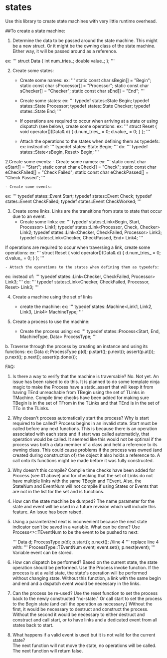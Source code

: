 # states

Use this library to create state machines with very little runtime overhead.

##To create a state machine:
1. Determine the data to be passed around the state machine.  This might be a new struct.  Or it might be the owning class of the state machine.  
Either way, it will be passed around as a reference.

ex:
'''
struct Data
{
    int num_tries_;
    double value_;
};
'''

2. Create some states:
    - Create some names:
ex:
'''
static const char sBegin[] = "Begin";
static const char sProcessor[] = "Processor";
static const char sChecker[] = "Checker";
static const char sEnd[] = "End";
'''

    - Create some states:
ex:
'''
typedef states::State<sBegin> Begin;
typedef states::State<sProcessor> Processor;
typedef states::State<sChecker> Checker;
typedef states::State<sEnd> End;
'''

    - If operations are required to occur when arriving at a state or using dispatch (see below), create some operations:
ex:
'''
struct Reset
{
void operator()(Data& d) { d.num_tries_ = 0; d.value_ = 0; }
};
'''

    - Attach the operations to the states when defining them as typedefs:
ex:
instead of:
'''
typedef states::State<sBegin> Begin;
'''
do:
'''
typedef states::State<sBegin, Reset> Begin;
'''

2.Create some events:
    - Create some names:
ex:
'''
static const char eStart[] = "Start";
static const char eCheck[] = "Check";
static const char eCheckFailed[] = "Check Failed";
static const char eCheckPassed[] = "Check Passed";
'''

    - Create some events:
ex:
'''
typedef states::Event<eStart> Start;
typedef states::Event<eCheck> Check;
typedef states::Event<eCheckFailed> CheckFailed;
typedef states::Event<eCheckWorked> CheckWorked;
'''

3. Create some links.  Links are the transitions from state to state that occur due to an event.
    - Create some links:
ex:
'''
typedef states::Link<Begin, Start, Processor> Link1;
typedef states::Link<Processor, Check, Checker> Link2;
typedef states::Link<Checker, CheckFailed, Processor> Link3;
typedef states::Link<Checker, CheckPassed, End> Link4;
'''

If operations are required to occur when traversing a link, create some operations:
ex:
'''
struct Reset
{
void operator()(Data& d) { d.num_tries_ = 0; d.value_ = 0; }
};
'''

    - Attach the operations to the states when defining them as typedefs:
ex:
instead of:
'''
typedef states::Link<Checker, CheckFailed, Processor> Link3;
'''
do:
'''
typedef states::Link<Checker, CheckFailed, Processor, Reset> Link3;
'''

4. Create a machine using the set of links
    - create the machine:
ex:
'''
typedef states::Machine<Link1, Link2, Link3, Link4> MachineType;
'''

5. Create a process to use the machine:
    - Create the process using:
ex:
'''
typedef states::Process<Start, End, MachineType, Data> ProcessType;
'''

b. Traverse through the process by creating an instance and using its functions:
ex:
Data d;
ProcessType p(d);
p.start();
p.next<Start>();
assert(p.at<Processor>());
p.next<Check>();
p.next<CheckPassed>();
assert(p.done());

FAQ:
1. Is there a way to verify that the machine is traversable?
    No. Not yet.  An issue has been raised to do this.  It is planned to do some template ninja magic to make the Process have a 
    static_assert that will keep it from having TEnd unreachable from TBegin using the set of TLinks in TMachine.  Compile time
    checks have been added for making sure TBegin is in the set of TFrom in the TLinks and that TEnd is in the set of TTo in the
    TLinks.  
    
2. Why doesn't process automatically start the process?  Why is start required to be called?
    Process begins in an invalid state.  Start must be called before any next functions.  This is because there is an operation
    associated with each state and if start was called automaticly, that operation would be called.  It seemed like this would
    not be optimal if the process was both a data member of a class and held a reference to its owning class.  This could cause
    problems if the process was owned (and created during construction of) the object it also holds a reference to.  A call onto 
    its functions might be made before it was fully constructed.
    
3. Why doesn't this compile?
    Compile time checks have been added for Process (see #1 above) and for checking that the set of Links do not have 
    multiple links with the same TBegin and TEvent.  Also, the StateNum and EventNum will not compile if using States or Events
    that are not in the list for the set and is functions.
    
4. How can the state machine be dumped?
    The name parameter for the state and event will be used in a future revision which will include this feature.  An issue has
    been raised.
    
5. Using a paramterized next is inconvenient because the next state indicator can't be saved in a variable.  What can be done?
    Use Process<>::TEventNum to be the event to be pushed to next:
    
    '''
    Data d;
    ProcessType p(d);
    p.start();
    p.next<Start>(); //line 4
    '''
    replace line 4 with:
    '''
    ProcessType::TEventNum event;
    event.set<Start>();
    p.next(event);
    '''
    Variable event can be stored.
    
6. How can dispatch be performed?  Based on the current state, the state operation should be performed.
    Use the Process invoke function.  If the process is at a valid state, the state's operation will be performed without 
    changing state.  Without this function, a link with the same begin and end and a dispatch event would be necessary
    in the links.
    
7. Can the process be re-used?
    Use the reset function to set the process back to the newly constructed "no-state."  Or call start to set the process
    to the Begin state (and call the operation as necessary.)  Without the first, it would be necessary to destruct and
    construct the process.  Without the second it would be necessary to either destruct and construct and call start, or
    to have links and a dedicated event from all states back to start.
    
  8. What happens if a valid event is used but it is not valid for the current state?  
      The next function will not move the state, no operations will be called.  The next function will return false.

